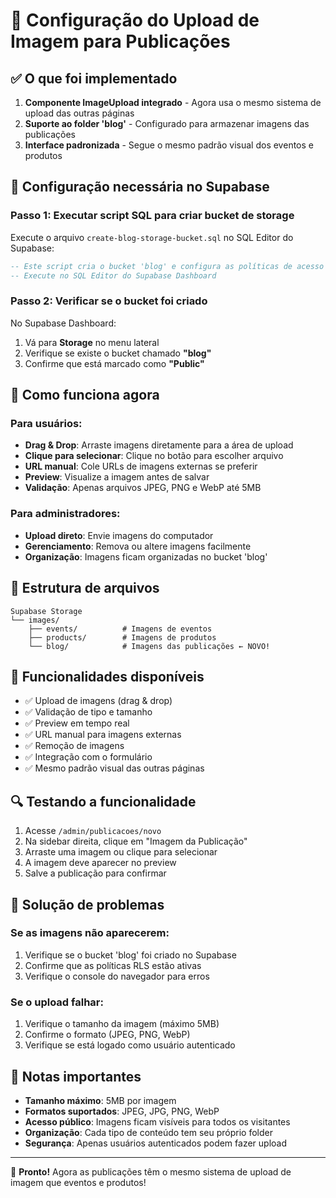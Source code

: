 # 📸 Configuração do Upload de Imagem para Publicações

## ✅ O que foi implementado

1. **Componente ImageUpload integrado** - Agora usa o mesmo sistema de upload das outras páginas
2. **Suporte ao folder 'blog'** - Configurado para armazenar imagens das publicações
3. **Interface padronizada** - Segue o mesmo padrão visual dos eventos e produtos

## 🔧 Configuração necessária no Supabase

### Passo 1: Executar script SQL para criar bucket de storage

Execute o arquivo `create-blog-storage-bucket.sql` no SQL Editor do Supabase:

```sql
-- Este script cria o bucket 'blog' e configura as políticas de acesso
-- Execute no SQL Editor do Supabase Dashboard
```

### Passo 2: Verificar se o bucket foi criado

No Supabase Dashboard:
1. Vá para **Storage** no menu lateral
2. Verifique se existe o bucket chamado **"blog"**
3. Confirme que está marcado como **"Public"**

## 🎯 Como funciona agora

### Para usuários:
- **Drag & Drop**: Arraste imagens diretamente para a área de upload
- **Clique para selecionar**: Clique no botão para escolher arquivo
- **URL manual**: Cole URLs de imagens externas se preferir
- **Preview**: Visualize a imagem antes de salvar
- **Validação**: Apenas arquivos JPEG, PNG e WebP até 5MB

### Para administradores:
- **Upload direto**: Envie imagens do computador
- **Gerenciamento**: Remova ou altere imagens facilmente
- **Organização**: Imagens ficam organizadas no bucket 'blog'

## 📁 Estrutura de arquivos

```
Supabase Storage
└── images/
    ├── events/          # Imagens de eventos
    ├── products/        # Imagens de produtos
    └── blog/            # Imagens das publicações ← NOVO!
```

## 🚀 Funcionalidades disponíveis

- ✅ Upload de imagens (drag & drop)
- ✅ Validação de tipo e tamanho
- ✅ Preview em tempo real
- ✅ URL manual para imagens externas
- ✅ Remoção de imagens
- ✅ Integração com o formulário
- ✅ Mesmo padrão visual das outras páginas

## 🔍 Testando a funcionalidade

1. Acesse `/admin/publicacoes/novo`
2. Na sidebar direita, clique em "Imagem da Publicação"
3. Arraste uma imagem ou clique para selecionar
4. A imagem deve aparecer no preview
5. Salve a publicação para confirmar

## 🐛 Solução de problemas

### Se as imagens não aparecerem:
1. Verifique se o bucket 'blog' foi criado no Supabase
2. Confirme que as políticas RLS estão ativas
3. Verifique o console do navegador para erros

### Se o upload falhar:
1. Verifique o tamanho da imagem (máximo 5MB)
2. Confirme o formato (JPEG, PNG, WebP)
3. Verifique se está logado como usuário autenticado

## 📝 Notas importantes

- **Tamanho máximo**: 5MB por imagem
- **Formatos suportados**: JPEG, JPG, PNG, WebP
- **Acesso público**: Imagens ficam visíveis para todos os visitantes
- **Organização**: Cada tipo de conteúdo tem seu próprio folder
- **Segurança**: Apenas usuários autenticados podem fazer upload

---

🎉 **Pronto!** Agora as publicações têm o mesmo sistema de upload de imagem que eventos e produtos!
